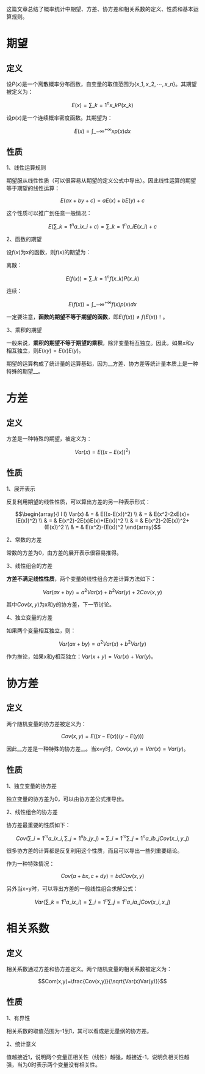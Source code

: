 这篇文章总结了概率统计中期望、方差、协方差和相关系数的定义、性质和基本运算规则。

# 期望
## 定义
设$P(x)$是一个离散概率分布函数，自变量的取值范围为$\{x\_1, x\_2, \cdots, x\_n\}$。其期望被定义为：

$$E(x)=\sum\_{k=1}^n{x\_kP(x\_k)}$$

设$p(x)$是一个连续概率密度函数。其期望为：

$$E(x)=\int\_{-\infty}^{+\infty}{xp(x)dx}$$

## 性质
1、线性运算规则

期望服从线性性质（可以很容易从期望的定义公式中导出）。因此线性运算的期望等于期望的线性运算：

$$E(ax+by+c)=aE(x)+bE(y)+c$$

这个性质可以推广到任意一般情况：

$$E(\sum\_{k=1}^{n}{a\_ix\_i}+c)=\sum\_{k=1}^{n}{a\_iE(x\_i)}+c$$

2、函数的期望

设$f(x)$为x的函数，则$f(x)$的期望为：

离散：

$$E(f(x))=\sum\_{k=1}^n{f(x\_k)P(x\_k)}$$

连续：

$$E(f(x))=\int\_{-\infty}^{+\infty}{f(x)p(x)dx}$$

一定要注意，__函数的期望不等于期望的函数__，即$E(f(x)) \ne f(E(x))$！。

3、乘积的期望

一般来说，__乘积的期望不等于期望的乘积__，除非变量相互独立。因此，如果x和y相互独立，则$E(xy)=E(x)E(y)$。

期望的运算构成了统计量的运算基础，因为__方差、协方差等统计量本质上是一种特殊的期望__。

# 方差
## 定义
方差是一种特殊的期望，被定义为：

$$Var(x)=E((x-E(x))^2)$$

## 性质
1、展开表示

反复利用期望的线性性质，可以算出方差的另一种表示形式：

$$\begin{array}{l l l}
Var(x) & = & E((x-E(x))^2) \\
       & = & E(x^2-2xE(x)+(E(x))^2) \\
       & = & E(x^2)-2E(x)E(x)+(E(x))^2 \\
       & = & E(x^2)-2(E(x))^2+(E(x))^2 \\
       & = & E(x^2)-(E(x))^2
\end{array}$$

2、常数的方差

常数的方差为0，由方差的展开表示很容易推得。

3、线性组合的方差

__方差不满足线性性质__，两个变量的线性组合方差计算方法如下：

$$Var(ax+by)=a^2Var(x)+b^2Var(y)+2Cov(x,y)$$

其中$Cov(x,y)$为x和y的协方差，下一节讨论。

4、独立变量的方差

如果两个变量相互独立，则：

$$Var(ax+by)=a^2Var(x)+b^2Var(y)$$

作为推论，如果x和y相互独立：$Var(x+y)=Var(x)+Var(y)$。

# 协方差
## 定义
两个随机变量的协方差被定义为：

$$Cov(x,y)=E((x-E(x))(y-E(y)))$$

因此__方差是一种特殊的协方差__。当x=y时，$Cov(x,y)=Var(x)=Var(y)$。

## 性质
1、独立变量的协方差

独立变量的协方差为0，可以由协方差公式推导出。

2、线性组合的协方差

协方差最重要的性质如下：

$$Cov(\sum\_{i=1}^m{a\_ix\_i}, \sum\_{j=1}^n{b\_jy\_j})=\sum\_{i=1}^m{\sum\_{j=1}^n{a\_i b\_j Cov(x\_i, y\_j)}}$$

很多协方差的计算都是反复利用这个性质，而且可以导出一些列重要结论。

作为一种特殊情况：

$$Cov(a+bx,c+dy)=bdCov(x,y)$$

另外当x=y时，可以导出方差的一般线性组合求解公式：

$$Var(\sum\_{k=1}^n{a\_ix\_i})=\sum\_{i=1}^n{\sum\_{j=1}^n{a\_ia\_jCov(x\_i,x\_j)}}$$

# 相关系数
## 定义
相关系数通过方差和协方差定义。两个随机变量的相关系数被定义为：

$$Corr(x,y)=\frac{Cov(x,y)}{\sqrt{Var(x)Var(y)}}$$

## 性质
1、有界性

相关系数的取值范围为-1到1，其可以看成是无量纲的协方差。

2、统计意义

值越接近1，说明两个变量正相关性（线性）越强，越接近-1，说明负相关性越强，当为0时表示两个变量没有相关性。
